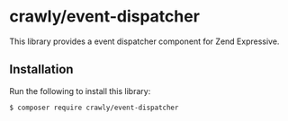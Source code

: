 # crawly/event-dispatcher

This library provides a event dispatcher component for Zend Expressive.

## Installation

Run the following to install this library:

```bash
$ composer require crawly/event-dispatcher
```
